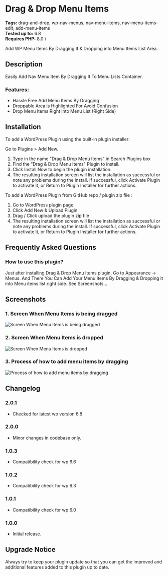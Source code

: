 # Drag & Drop Menu Items

**Tags:** drag-and-drop, wp-nav-menus, nav-menu-items, nav-menu-items-edit, add-menu-items \
**Tested up to:** 6.8 \
**Requires PHP:** 8.0 \

Add WP Menu Items By Dragging It & Dropping into Menu Items List Area.

## Description

Easily Add Nav Menu Item By Dragging It To Menu Lists Container.

### Features:

- Hassle Free Add Menu Items By Dragging
- Droppable Area is Highlighted For Avoid Confusion
- Drop Menu Items Right into Menu List (Right Side)

## Installation

To add a WordPress Plugin using the built-in plugin installer:

Go to Plugins > Add New.

1. Type in the name "Drag & Drop Menu Items" in Search Plugins box
2. Find the "Drag & Drop Menu Items" Plugin to install.
3. Click Install Now to begin the plugin installation.
4. The resulting installation screen will list the installation as successful or note any problems during the install.
If successful, click Activate Plugin to activate it, or Return to Plugin Installer for further actions.

To add a WordPress Plugin from GitHub repo / plugin zip file :
1. Go to WordPress plugin page
2. Click Add New & Upload Plugin
3. Drag / Click upload the plugin zip file
4. The resulting installation screen will list the installation as successful or note any problems during the install.
If successful, click Activate Plugin to activate it, or Return to Plugin Installer for further actions.

## Frequently Asked Questions

### How to use this plugin?

Just after installing Drag & Drop Menu Items plugin, Go to Appearance -> Menus. And There You Can Add Your Menu Items By Dragging & Dropping it into Menu items list right side. See Screenshots...

## Screenshots

### 1. Screen When Menu Items is being dragged

![Screen When Menu Items is being dragged](https://ps.w.org/drag-drop-menu-items/assets/screenshot-1.png)

### 2. Screen When Menu Items is dropped

![Screen When Menu Items is dropped](https://ps.w.org/drag-drop-menu-items/assets/screenshot-2.png)

### 3. Process of how to add menu items by dragging

![Process of how to add menu items by dragging](https://ps.w.org/drag-drop-menu-items/assets/screenshot-3.gif)

## Changelog

### 2.0.1
- Checked for latest wp version 6.8

### 2.0.0
- Minor changes in codebase only.

### 1.0.3
- Compatibility check for wp 6.6

### 1.0.2
- Compatibility check for wp 6.3

### 1.0.1
- Compatibility check for wp 6.0

### 1.0.0
- Initial release.

## Upgrade Notice

Always try to keep your plugin update so that you can get the improved and additional features added to this plugin up to date.